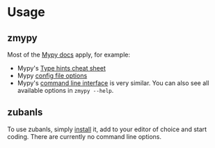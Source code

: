 # Usage

## zmypy

Most of the [Mypy docs](https://mypy.readthedocs.io) apply, for example:

- Mypy's [Type hints cheat sheet](https://mypy.readthedocs.io/en/stable/cheat_sheet_py3.html)
- Mypy [config file options](https://mypy.readthedocs.io/en/stable/config_file.html)
- Mypy's [command line interface](https://mypy.readthedocs.io/en/stable/command_line.html) is very similar. You can also see all available options in `zmypy --help`.

## zubanls

To use zubanls, simply [install](installation_start) it, add to your editor of
choice and start coding. There are currently no command line options.
